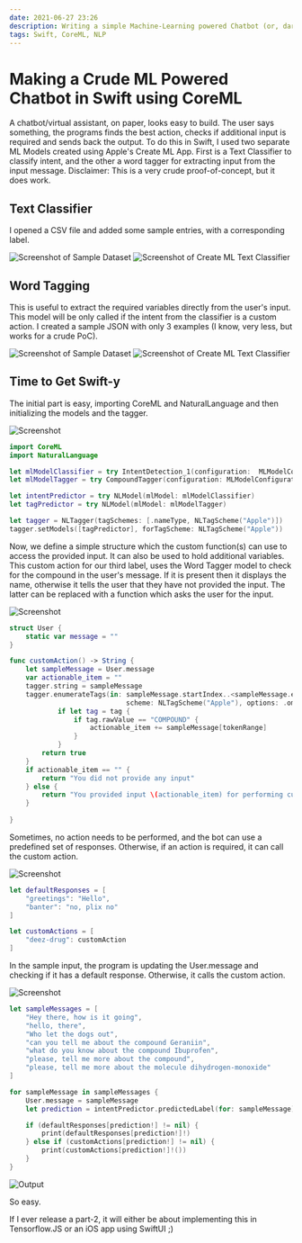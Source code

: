 ```yaml
---
date: 2021-06-27 23:26
description: Writing a simple Machine-Learning powered Chatbot (or, daresay virtual personal assistant ) in Swift using CoreML.
tags: Swift, CoreML, NLP
---
```


# Making a Crude ML Powered Chatbot in Swift using CoreML

A chatbot/virtual assistant, on paper, looks easy to build.
The user says something, the programs finds the best action, checks if additional input is required and sends back the output.
To do this in Swift, I used two separate ML Models created using Apple's Create ML App.
First is a Text Classifier to classify intent, and the other a word tagger for extracting input from the input message. 
Disclaimer: This is a very crude proof-of-concept, but it does work.

## Text Classifier

I opened a CSV file and added some sample entries, with a corresponding label.

![Screenshot of Sample Dataset](/assets/posts/swift-chatbot/intent-csv.png)
![Screenshot of Create ML Text Classifier](/assets/posts/swift-chatbot/create-intent.png)

## Word Tagging

This is useful to extract the required variables directly from the user's input.
This model will be only called if the intent from the classifier is a custom action.
I created a sample JSON with only 3 examples (I know, very less, but works for a crude PoC).

![Screenshot of Sample Dataset](/assets/posts/swift-chatbot/drugs-json.png)
![Screenshot of Create ML Text Classifier](/assets/posts/swift-chatbot/create-tagger.png)

## Time to Get Swift-y

The initial part is easy, importing CoreML and NaturalLanguage and then initializing the models and the tagger.

![Screenshot](/assets/posts/swift-chatbot/carbon.png)

```swift
import CoreML
import NaturalLanguage

let mlModelClassifier = try IntentDetection_1(configuration:  MLModelConfiguration()).model
let mlModelTagger = try CompoundTagger(configuration: MLModelConfiguration()).model

let intentPredictor = try NLModel(mlModel: mlModelClassifier)
let tagPredictor = try NLModel(mlModel: mlModelTagger)

let tagger = NLTagger(tagSchemes: [.nameType, NLTagScheme("Apple")])
tagger.setModels([tagPredictor], forTagScheme: NLTagScheme("Apple"))
```

Now, we define a simple structure which the custom function(s) can use to access the provided input. 
It can also be used to hold additional variables.
This custom action for our third label, uses the Word Tagger model to check for the compound in the user's message.
If it is present then it displays the name, otherwise it tells the user that they have not provided the input.
The latter can be replaced with a function which asks the user for the input. 

![Screenshot](/assets/posts/swift-chatbot/carbon-2.png)
```swift
struct User {
    static var message = ""
}

func customAction() -> String {
    let sampleMessage = User.message
    var actionable_item = ""
    tagger.string = sampleMessage
    tagger.enumerateTags(in: sampleMessage.startIndex..<sampleMessage.endIndex, unit: .word,
                             scheme: NLTagScheme("Apple"), options: .omitWhitespace) { tag, tokenRange  in
            if let tag = tag {
                if tag.rawValue == "COMPOUND" {
                    actionable_item += sampleMessage[tokenRange]
                }
            }
        return true
    }
    if actionable_item == "" {
        return "You did not provide any input"
    } else {
        return "You provided input \(actionable_item) for performing custom action"
    }
    
}
```

Sometimes, no action needs to be performed, and the bot can use a predefined set of responses. 
Otherwise, if an action is required, it can call the custom action.

![Screenshot](/assets/posts/swift-chatbot/carbon-3.png)
```swift
let defaultResponses = [
    "greetings": "Hello",
    "banter": "no, plix no"
]

let customActions = [
    "deez-drug": customAction
]


```

In the sample input, the program is updating the User.message and checking if it has a default response.
Otherwise, it calls the custom action.

![Screenshot](/assets/posts/swift-chatbot/carbon-4.png)

```swift
let sampleMessages = [
    "Hey there, how is it going",
    "hello, there",
    "Who let the dogs out",
    "can you tell me about the compound Geraniin",
    "what do you know about the compound Ibuprofen",
    "please, tell me more about the compound",
    "please, tell me more about the molecule dihydrogen-monoxide"
]

for sampleMessage in sampleMessages {
    User.message = sampleMessage
    let prediction = intentPredictor.predictedLabel(for: sampleMessage)

    if (defaultResponses[prediction!] != nil) {
        print(defaultResponses[prediction!]!)
    } else if (customActions[prediction!] != nil) {
        print(customActions[prediction!]!())
    }
}
```

![Output](/assets/posts/swift-chatbot/output.png)

So easy.

If I ever release a part-2, it will either be about implementing this in Tensorflow.JS or an iOS app using SwiftUI ;)

